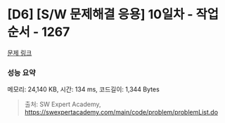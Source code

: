 # [D6] [S/W 문제해결 응용] 10일차 - 작업순서 - 1267 

[문제 링크](https://swexpertacademy.com/main/code/problem/problemDetail.do?contestProbId=AV18TrIqIwUCFAZN) 

### 성능 요약

메모리: 24,140 KB, 시간: 134 ms, 코드길이: 1,344 Bytes



> 출처: SW Expert Academy, https://swexpertacademy.com/main/code/problem/problemList.do